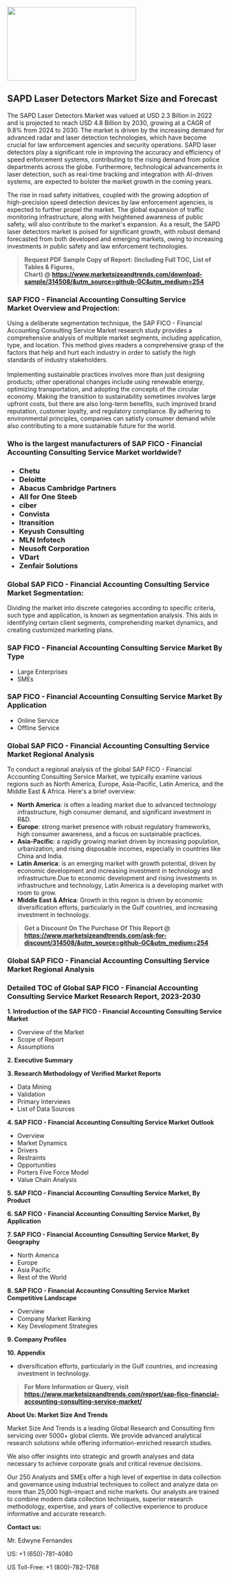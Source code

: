 <p><img class="alignnone size-medium wp-image-20088" src="https://ffe5etoiles.com/wp-content/uploads/2024/12/MST1-300x171.png" alt="" width="300" height="171" /></p><h2>SAPD Laser Detectors Market Size and Forecast</h2><p>The SAPD Laser Detectors Market was valued at USD 2.3 Billion in 2022 and is projected to reach USD 4.8 Billion by 2030, growing at a CAGR of 9.8% from 2024 to 2030. The market is driven by the increasing demand for advanced radar and laser detection technologies, which have become crucial for law enforcement agencies and security operations. SAPD laser detectors play a significant role in improving the accuracy and efficiency of speed enforcement systems, contributing to the rising demand from police departments across the globe. Furthermore, technological advancements in laser detection, such as real-time tracking and integration with AI-driven systems, are expected to bolster the market growth in the coming years.</p><p>The rise in road safety initiatives, coupled with the growing adoption of high-precision speed detection devices by law enforcement agencies, is expected to further propel the market. The global expansion of traffic monitoring infrastructure, along with heightened awareness of public safety, will also contribute to the market's expansion. As a result, the SAPD laser detectors market is poised for significant growth, with robust demand forecasted from both developed and emerging markets, owing to increasing investments in public safety and law enforcement technologies.</p></p><blockquote id="" class=""><strong>Request PDF Sample Copy of Report: (Including Full TOC, List of Tables &amp; Figures, Chart)&nbsp;@&nbsp;<strong><a href="https://www.marketsizeandtrends.com/download-sample/314508/&utm_source=github-GC&utm_medium=254" target="_blank">https://www.marketsizeandtrends.com/download-sample/314508/&utm_source=github-GC&utm_medium=254</a></strong></strong></blockquote><h3 id="" class="">SAP FICO - Financial Accounting Consulting Service Market&nbsp;Overview and Projection:</h3><p id="" class="">Using a deliberate segmentation technique, the SAP FICO - Financial Accounting Consulting Service Market research study provides a comprehensive analysis of multiple market segments, including application, type, and location. This method gives readers a comprehensive grasp of the factors that help and hurt each industry in order to satisfy the high standards of industry stakeholders. <br /> <br />Implementing sustainable practices involves more than just designing products; other operational changes include using renewable energy, optimizing transportation, and adopting the concepts of the circular economy. Making the transition to sustainability sometimes involves large upfront costs, but there are also long-term benefits, such improved brand reputation, customer loyalty, and regulatory compliance. By adhering to environmental principles, companies can satisfy consumer demand while also contributing to a more sustainable future for the world.</p><h3 id="" class="">Who is the largest manufacturers of&nbsp;SAP FICO - Financial Accounting Consulting Service Market worldwide?</h3><h3 class=""><p><ul><li>Chetu </li><li> Deloitte </li><li> Abacus Cambridge Partners </li><li> All for One Steeb </li><li> ciber </li><li> Convista </li><li> Itransition </li><li> Keyush Consulting </li><li> MLN Infotech </li><li> Neusoft Corporation </li><li> VDart </li><li> Zenfair Solutions</li></ul></p></h3><h3 id="" class="">Global&nbsp;SAP FICO - Financial Accounting Consulting Service Market Segmentation:</h3><p id="" class="">Dividing the market into discrete categories according to specific criteria, such type and application, is known as segmentation analysis. This aids in identifying certain client segments, comprehending market dynamics, and creating customized marketing plans.</p><h3 id="" class="">SAP FICO - Financial Accounting Consulting Service Market&nbsp;By Type</h3><p><p><ul><li>Large Enterprises</li><li> SMEs</p></li></ul></p></p><h3 id="" class="">SAP FICO - Financial Accounting Consulting Service Market&nbsp;By Application</h3><p class=""><p><ul><li>Online Service</li><li> Offline Service</li></ul></p></p><h3 id="" class="">Global SAP FICO - Financial Accounting Consulting Service Market Regional Analysis</h3><p id="" class="">To conduct a regional analysis of the global SAP FICO - Financial Accounting Consulting Service Market, we typically examine various regions such as North America, Europe, Asia-Pacific, Latin America, and the Middle East &amp; Africa. Here's a brief overview:</p><ul><li><strong>North America</strong>: is often a leading market due to advanced technology infrastructure, high consumer demand, and significant investment in R&amp;D.</li><li><strong>Europe</strong>: strong market presence with robust regulatory frameworks, high consumer awareness, and a focus on sustainable practices.</li><li><strong>Asia-Pacific</strong>: a rapidly growing market driven by increasing population, urbanization, and rising disposable incomes, especially in countries like China and India.</li><li><strong>Latin America</strong>: is an emerging market with growth potential, driven by economic development and increasing investment in technology and infrastructure.Due to economic development and rising investments in infrastructure and technology, Latin America is a developing market with room to grow.</li><li><strong>Middle East &amp; Africa</strong>: Growth in this region is driven by economic diversification efforts, particularly in the Gulf countries, and increasing investment in technology.</li></ul><blockquote id="" class=""><strong>Get a Discount On The Purchase Of This Report @ <strong><a href="https://www.marketsizeandtrends.com/ask-for-discount/314508/&utm_source=github-GC&utm_medium=254" target="_blank">https://www.marketsizeandtrends.com/ask-for-discount/314508/&utm_source=github-GC&utm_medium=254</a></strong></strong></blockquote><h3 id="" class="">Global SAP FICO - Financial Accounting Consulting Service Market Regional Analysis</h3><h3 id="" class="">Detailed TOC of Global SAP FICO - Financial Accounting Consulting Service Market Research Report, 2023-2030</h3><p id="" class=""><strong>1. Introduction of the SAP FICO - Financial Accounting Consulting Service Market</strong></p><ul><li>Overview of the Market</li><li>Scope of Report</li><li>Assumptions</li></ul><p id="" class=""><strong>2. Executive Summary</strong></p><p id="" class=""><strong>3. Research Methodology of Verified Market Reports</strong></p><ul><li>Data Mining</li><li>Validation</li><li>Primary Interviews</li><li>List of Data Sources</li></ul><p id="" class=""><strong>4. SAP FICO - Financial Accounting Consulting Service Market Outlook</strong></p><ul><li>Overview</li><li>Market Dynamics</li><li>Drivers</li><li>Restraints</li><li>Opportunities</li><li>Porters Five Force Model</li><li>Value Chain Analysis</li></ul><p id="" class=""><strong>5. SAP FICO - Financial Accounting Consulting Service Market, By Product</strong></p><p id="" class=""><strong>6. SAP FICO - Financial Accounting Consulting Service Market, By Application</strong></p><p id="" class=""><strong>7. SAP FICO - Financial Accounting Consulting Service Market, By Geography</strong></p><ul><li>North America</li><li>Europe</li><li>Asia Pacific</li><li>Rest of the World</li></ul><p id="" class=""><strong>8. SAP FICO - Financial Accounting Consulting Service Market Competitive Landscape</strong></p><ul><li>Overview</li><li>Company Market Ranking</li><li>Key Development Strategies</li></ul><p id="" class=""><strong>9. Company Profiles</strong></p><p id="" class=""><strong>10. Appendix</strong></p><ul><li>diversification efforts, particularly in the Gulf countries, and increasing investment in technology.</li></ul><blockquote id="" class=""><strong>For More Information or Query, visit <strong><strong><a href="https://www.marketsizeandtrends.com/report/sap-fico-financial-accounting-consulting-service-market/" target="_blank">https://www.marketsizeandtrends.com/report/sap-fico-financial-accounting-consulting-service-market/</a></strong></strong></strong></blockquote><p id="" class=""><strong>About Us: Market Size And Trends</strong></p><p id="" class="">Market Size And Trends is a leading Global Research and Consulting firm servicing over 5000+ global clients. We provide advanced analytical research solutions while offering information-enriched research studies.</p><p id="" class="">We also offer insights into strategic and growth analyses and data necessary to achieve corporate goals and critical revenue decisions.</p><p id="" class="">Our 250 Analysts and SMEs offer a high level of expertise in data collection and governance using industrial techniques to collect and analyze data on more than 25,000 high-impact and niche markets. Our analysts are trained to combine modern data collection techniques, superior research methodology, expertise, and years of collective experience to produce informative and accurate research.</p><p id="" class=""><strong>Contact us:</strong></p><p id="" class="">Mr. Edwyne Fernandes</p><p id="" class="">US: +1 (650)-781-4080</p><p id="" class="">US Toll-Free: +1 (800)-782-1768</p>
